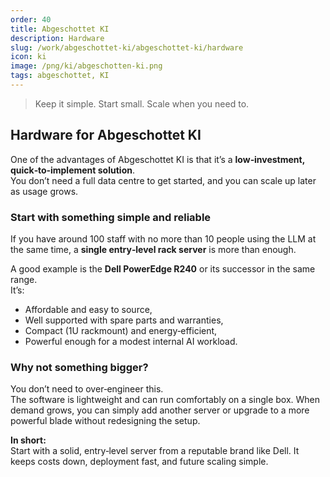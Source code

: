 ```yaml
---
order: 40
title: Abgeschottet KI
description: Hardware
slug: /work/abgeschottet-ki/abgeschottet-ki/hardware
icon: ki
image: /png/ki/abgeschotten-ki.png
tags: abgeschottet, KI
---
```


> Keep it simple. Start small. Scale when you need to.

## Hardware for Abgeschottet KI

One of the advantages of Abgeschottet KI is that it’s a **low‑investment, quick‑to‑implement solution**.  
You don’t need a full data centre to get started, and you can scale up later as usage grows.

### Start with something simple and reliable

If you have around 100 staff with no more than 10 people using the LLM at the same time, a **single entry‑level rack server** is more than enough.

A good example is the **Dell PowerEdge R240** or its successor in the same range.  
It’s:

- Affordable and easy to source,
- Well supported with spare parts and warranties,
- Compact (1U rackmount) and energy‑efficient,
- Powerful enough for a modest internal AI workload.

### Why not something bigger?

You don’t need to over‑engineer this.  
The software is lightweight and can run comfortably on a single box. When demand grows, you can simply add another server or upgrade to a more powerful blade without redesigning the setup.

**In short:**  
Start with a solid, entry‑level server from a reputable brand like Dell. It keeps costs down, deployment fast, and future scaling simple.
